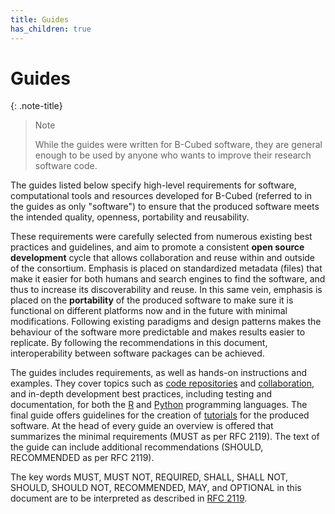 ```yaml
---
title: Guides
has_children: true
---
```


# Guides

{: .note-title}
> Note
> 
> While the guides were written for B-Cubed software, they are general enough to be used by anyone who wants to improve their research software code.

The guides listed below specify high-level requirements for software, computational tools and resources developed for B-Cubed (referred to in the guides as only "software") to ensure that the produced software meets the intended quality, openness, portability and reusability.

These requirements were carefully selected from numerous existing best practices and guidelines, and aim to promote a consistent **open source development** cycle that allows collaboration and reuse within and outside of the consortium. Emphasis is placed on standardized metadata (files) that make it easier for both humans and search engines to find the software, and thus to increase its discoverability and reuse. In this same vein, emphasis is placed on the **portability** of the produced software to make sure it is functional on different platforms now and in the future with minimal modifications. Following existing paradigms and design patterns makes the behaviour of the software more predictable and makes results easier to replicate. By following the recommendations in this document, interoperability between software packages can be achieved.

The guides includes requirements, as well as hands-on instructions and examples. They cover topics such as [code repositories](/guides/code-repositories/) and [collaboration](/guides/code-collaboration/), and in-depth development best practices, including testing and documentation, for both the [R](/guides/r/) and [Python](/guides/python/) programming languages. The final guide offers guidelines for the creation of [tutorials](/guides/tutorials/) for the produced software. At the head of every guide an overview is offered that summarizes the minimal requirements (MUST as per RFC 2119). The text of the guide can include additional recommendations (SHOULD, RECOMMENDED as per RFC 2119).

The key words MUST, MUST NOT, REQUIRED, SHALL, SHALL NOT, SHOULD, SHOULD NOT, RECOMMENDED, MAY, and OPTIONAL in this document are to be interpreted as described in [RFC 2119](https://www.rfc-editor.org/rfc/rfc2119).

